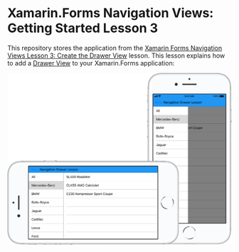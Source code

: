 # Xamarin.Forms Navigation Views: Getting Started Lesson 3

This repository stores the application from the [Xamarin Forms Navigation Views Lesson 3: Create the Drawer View](https://docs.devexpress.com/MobileControls/400663/xamarin-forms/navigation-controls/getting-started/how-to-use-drawer-view) lesson. This lesson explains how to add a [Drawer View](https://docs.devexpress.com/MobileControls/DevExpress.XamarinForms.Navigation.DrawerView) to your Xamarin.Forms application:

![Resulting image](images/title.jpg)
